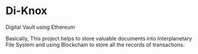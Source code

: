 # Di-Knox

Digital Vault using Ethereum

Basically, This project helps to store valuable documents into Interplanetary File System and using Blockchain to store all the records of transactions.



